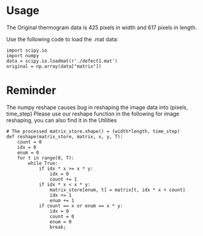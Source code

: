 # Usage
The Original thermogram data is 425 pixels in width and 617 pixels in length. 

Use the following code to load the .mat data:
```
import scipy.io
import numpy
data = scipy.io.loadmat(r'./defect1.mat')
original = np.array(data["matrix"])
```

# Reminder
The numpy reshape causes bug in reshaping the image data into (pixels, time_step)
Please use our reshape function in the following for image reshaping, you can also find it in the Utilities
```
# The processed matrix_store.shape() = (width*length, time_step)
def reshape(matrix_store, matrix, x, y, T):
    count = 0
    idx = 0
    enum = 0
    for t in range(0, T):
        while True:
            if idx * x >= x * y:
                idx = 0
                count += 1
            if idx * x < x * y:
                matrix_store[enum, t] = matrix[t, idx * x + count]
                idx += 1
                enum += 1
            if count == x or enum == x * y:
                idx = 0
                count = 0
                enum = 0
                break;
```
